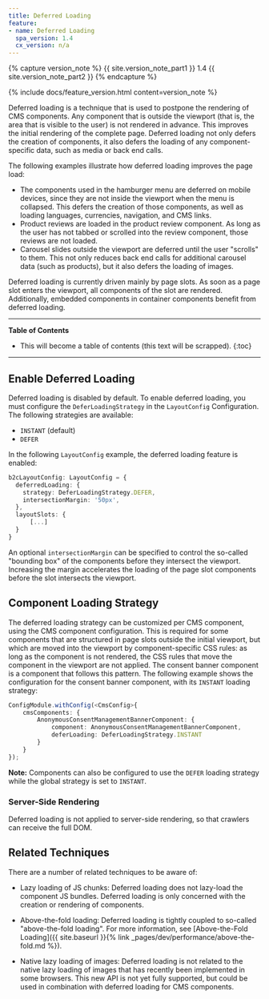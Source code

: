 ```yaml
---
title: Deferred Loading
feature:
- name: Deferred Loading
  spa_version: 1.4
  cx_version: n/a
---
```


{% capture version_note %}
{{ site.version_note_part1 }} 1.4 {{ site.version_note_part2 }}
{% endcapture %}

{% include docs/feature_version.html content=version_note %}

Deferred loading is a technique that is used to postpone the rendering of CMS components. Any component that is outside the viewport (that is, the area that is visible to the user) is not rendered in advance. This improves the initial rendering of the complete page. Deferred loading not only defers the creation of components, it also defers the loading of any component-specific data, such as media or back end calls.

The following examples illustrate how deferred loading improves the page load:

- The components used in the hamburger menu are deferred on mobile devices, since they are not inside the viewport when the menu is collapsed. This defers the creation of those components, as well as loading languages, currencies, navigation, and CMS links.
- Product reviews are loaded in the product review component. As long as the user has not tabbed or scrolled into the review component, those reviews are not loaded.
- Carousel slides outside the viewport are deferred until the user "scrolls" to them. This not only reduces back end calls for additional carousel data (such as products), but it also defers the loading of images.

Deferred loading is currently driven mainly by page slots. As soon as a page slot enters the viewport, all components of the slot are rendered. Additionally, embedded components in container components benefit from deferred loading.

***

**Table of Contents**

- This will become a table of contents (this text will be scrapped).
{:toc}

***

## Enable Deferred Loading

Deferred loading is disabled by default. To enable deferred loading, you must configure the `DeferLoadingStrategy` in the `LayoutConfig` Configuration. The following strategies are available:

- `INSTANT` (default)
- `DEFER`

In the following `LayoutConfig` example, the deferred loading feature is enabled:

```typescript
b2cLayoutConfig: LayoutConfig = {
  deferredLoading: {
    strategy: DeferLoadingStrategy.DEFER,
    intersectionMargin: '50px',
  },
  layoutSlots: {
      [...]
  }
}
```

An optional `intersectionMargin` can be specified to control the so-called "bounding box" of the components before they intersect the viewport. Increasing the margin accelerates the loading of the page slot components before the slot intersects the viewport.

## Component Loading Strategy

The deferred loading strategy can be customized per CMS component, using the CMS component configuration. This is required for some components that are structured in page slots outside the initial viewport, but which are moved into the viewport by component-specific CSS rules: as long as the component is not rendered, the CSS rules that move the component in the viewport are not applied. The consent banner component is a component that follows this pattern. The following example shows the configuration for the consent banner component, with its `INSTANT` loading strategy:

```typescript
ConfigModule.withConfig(<CmsConfig>{
    cmsComponents: {
        AnonymousConsentManagementBannerComponent: {
            component: AnonymousConsentManagementBannerComponent,
            deferLoading: DeferLoadingStrategy.INSTANT
        }
    }
});
```

**Note:** Components can also be configured to use the `DEFER` loading strategy while the global strategy is set to `INSTANT`.

### Server-Side Rendering

Deferred loading is not applied to server-side rendering, so that crawlers can receive the full DOM.

## Related Techniques

There are a number of related techniques to be aware of:

- Lazy loading of JS chunks: Deferred loading does not lazy-load the component JS bundles. Deferred loading is only concerned with the creation or rendering of components.

- Above-the-fold loading: Deferred loading is tightly coupled to so-called "above-the-fold loading". For more information, see [Above-the-Fold Loading]({{ site.baseurl }}{% link _pages/dev/performance/above-the-fold.md %}).

- Native lazy loading of images: Deferred loading is not related to the native lazy loading of images that has recently been implemented in some browsers. This new API is not yet fully supported, but could be used in combination with deferred loading for CMS components.
